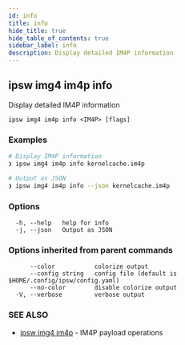 ```yaml
---
id: info
title: info
hide_title: true
hide_table_of_contents: true
sidebar_label: info
description: Display detailed IM4P information
---
```

## ipsw img4 im4p info

Display detailed IM4P information

```
ipsw img4 im4p info <IM4P> [flags]
```

### Examples

```bash
# Display IM4P information
❯ ipsw img4 im4p info kernelcache.im4p

# Output as JSON
❯ ipsw img4 im4p info --json kernelcache.im4p
```

### Options

```
  -h, --help   help for info
  -j, --json   Output as JSON
```

### Options inherited from parent commands

```
      --color           colorize output
      --config string   config file (default is $HOME/.config/ipsw/config.yaml)
      --no-color        disable colorize output
  -V, --verbose         verbose output
```

### SEE ALSO

* [ipsw img4 im4p](/docs/cli/ipsw/img4/im4p)	 - IM4P payload operations

